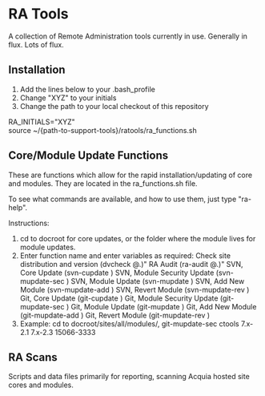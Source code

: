 RA Tools
===================
A collection of Remote Administration tools currently in use.  Generally in flux.  Lots of flux.

Installation
--------------------
1.  Add the lines below to your .bash_profile
2.  Change "XYZ" to your initials
3.  Change the path to your local checkout of this repository

RA_INITIALS="XYZ" <br>
source ~/{path-to-support-tools}/ratools/ra_functions.sh

Core/Module Update Functions
--------------------
These are functions which allow for the rapid installation/updating of core and modules. They are located in the ra_functions.sh file.

To see what commands are available, and how to use them, just type "ra-help".

Instructions:
1.  cd to docroot for core updates, or the folder where the module lives for module updates.
2.  Enter function name and enter variables as required:
      Check site distribution and version (dvcheck @<docroot>.<environment>)"
      RA Audit (ra-audit @<docroot>.<environment>)"
      SVN, Core Update (svn-cupdate <distribution> <source version> <target version> <ticket number>)
      SVN, Module Security Update (svn-mupdate-sec <module> <source version> <target version> <ticket number>)
      SVN, Module Update (svn-mupdate <module> <source version> <target version> <ticket number>)
      SVN, Add New Module (svn-mupdate-add <module> <version> <ticket number>)
      SVN, Revert Module (svn-mupdate-rev <module> <source version> <target version> <ticket number>)
      Git, Core Update (git-cupdate <distribution> <source version> <target version> <ticket number>)
      Git, Module Security Update (git-mupdate-sec <module> <source version> <target version> <ticket number>)
      Git, Module Update (git-mupdate <module> <source-version> <target version> <ticket number>)
      Git, Add New Module (git-mupdate-add <module> <version> <ticket number>)
      Git, Revert Module (git-mupdate-rev <module> <source version> <target version> <ticket number>)
3.  Example: cd to docroot/sites/all/modules/, git-mupdate-sec ctools 7.x-2.1 7.x-2.3 15066-3333

RA Scans
--------------------
Scripts and data files primarily for reporting, scanning Acquia hosted site cores and modules.
